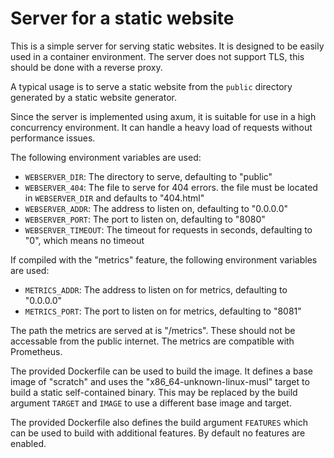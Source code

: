 # Server for a static website

This is a simple server for serving static websites. It is designed to be easily
used in a container environment. The server does not support TLS, this should be
done with a reverse proxy.

A typical usage is to serve a static website from the `public` directory
generated by a static website generator.

Since the server is implemented using axum, it is suitable for use in a high
concurrency environment. It can handle a heavy load of requests without
performance issues.

The following environment variables are used:

- `WEBSERVER_DIR`: The directory to serve, defaulting to "public"
- `WEBSERVER_404`: The file to serve for 404 errors. the file must be located in
    `WEBSERVER_DIR` and defaults to "404.html"
- `WEBSERVER_ADDR`: The address to listen on, defaulting to "0.0.0.0"
- `WEBSERVER_PORT`: The port to listen on, defaulting to "8080"
- `WEBSERVER_TIMEOUT`: The timeout for requests in seconds, defaulting to "0",
    which means no timeout

If compiled with the "metrics" feature, the following environment variables are
used:

- `METRICS_ADDR`: The address to listen on for metrics, defaulting to "0.0.0.0"
- `METRICS_PORT`: The port to listen on for metrics, defaulting to "8081"

The path the metrics are served at is "/metrics". These should not be accessable
from the public internet. The metrics are compatible with Prometheus.

The provided Dockerfile can be used to build the image. It defines a base image
of "scratch" and uses the "x86_64-unknown-linux-musl" target to build a static
self-contained binary. This may be replaced by the build argument `TARGET` and
`IMAGE` to use a different base image and target.

The provided Dockerfile also defines the build argument `FEATURES` which can be
used to build with additional features. By default no features are enabled.
